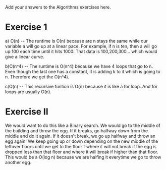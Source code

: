 Add your answers to the Algorithms exercises here.

# Exercise 1

a) O(n) -- The runtime is O(n) because are n stays the same while our variable a will go up at a linear pace. For example, if n is ten, then a will go up 100 each time until it hits 1000. That data is 100,200,300... which would give a linear curve.

b)O(n^4) -- The runtime is O(n^4) because we have 4 loops that go to n. Even though the last one has a constant, it is adding k to it which is going to n. Therefore we get the O(n^4).

c)O(n) -- This recursive funtion is O(n) because it is like a for loop. And for loops are usually O(n).

# Exercise II

We would want to do this like a Binary search. We would go to the middle of the building and throw the egg. If it breaks, go halfway down from the middle and do it again. If it doesn't break, we go up halfway and throw an egg again. We keep going up or down depending on the new middle of the leftover floors until we get to the floor f where it will not break if the egg is dropped less than that floor and where it will break if higher than that floor. This would be a O(log n) because we are halfing it everytime we go to throw another egg.
